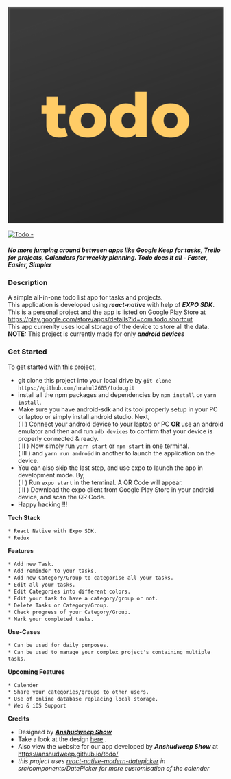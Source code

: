 ![logo](./src/assets/icons/app-icon.png)

<p><a href="https://www.producthunt.com/posts/todo-5?utm_source=badge-featured&utm_medium=badge&utm_souce=badge-todo-5" target="_blank"><img src="https://api.producthunt.com/widgets/embed-image/v1/featured.svg?post_id=229260&theme=dark" alt="Todo - "A simple all-in-one todo list app for tasks and projects." | Product Hunt Embed" style="width: 250px; height: 54px;" width="250px" height="54px" /></a></p>

##### No more jumping around between apps like Google Keep for tasks, Trello for projects, Calenders for weekly planning. Todo does it all - Faster, Easier, Simpler

### Description

A simple all-in-one todo list app for tasks and projects.  
This application is developed using **_react-native_** with help of **_EXPO SDK_**.  
This is a personal project and the app is listed on Google Play Store at https://play.google.com/store/apps/details?id=com.todo.shortcut  
This app currenlty uses local storage of the device to store all the data.  
**NOTE:** This project is currently made for only **_android devices_**  

### Get Started

To get started with this project,

- git clone this project into your local drive by `git clone https://github.com/hrahul2605/todo.git`
- install all the npm packages and dependencies by `npm install` or `yarn install`.
- Make sure you have android-sdk and its tool properly setup in your PC or laptop or simply install android studio. Next,  
   ( I ) Connect your android device to your laptop or PC **OR**
  use an android emulator and then and run `adb devices` to confirm that your device is properly connected & ready.  
  ( II ) Now simply run `yarn start` or `npm start` in one terminal.  
  ( III ) and `yarn run android` in another to launch the application on the device.
- You can also skip the last step, and use expo to launch the app in development mode. By,  
    ( I ) Run `expo start` in the terminal. A QR Code will appear.  
    ( II ) Download the expo client from Google Play Store in your android device, and scan the QR Code.
-  Happy hacking !!!

**Tech Stack**

    * React Native with Expo SDK.
    * Redux

**Features**

    * Add new Task.
    * Add reminder to your tasks.
    * Add new Category/Group to categorise all your tasks.
    * Edit all your tasks.
    * Edit Categories into different colors.
    * Edit your task to have a category/group or not.
    * Delete Tasks or Category/Group.
    * Check progress of your Category/Group.
    * Mark your completed tasks.

**Use-Cases**

    * Can be used for daily purposes.
    * Can be used to manage your complex project's containing multiple tasks.

**Upcoming Features**

    * Calender
    * Share your categories/groups to other users.
    * Use of online database replacing local storage.
    * Web & iOS Support

**Credits**

- Designed by [**_Anshudweep Show_**](https://www.behance.net/anshudweepshow/)
- Take a look at the design [here](https://www.behance.net/gallery/101935957/todo-The-best-way-to-get-your-task-done) .
- Also view the website for our app developed by **_Anshudweep Show_** at https://anshudweep.github.io/todo/
- _this project uses [react-native-modern-datepicker](https://github.com/HosseinShabani/react-native-modern-datepicker) in *src/components/DatePicker* for more customisation of the calender_
